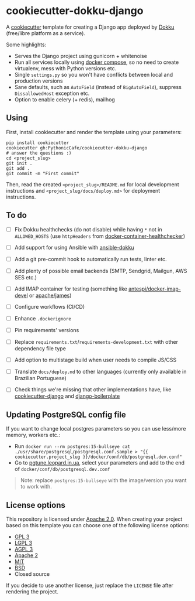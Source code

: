 # cookiecutter-dokku-django

A [cookiecutter](https://cookiecutter.readthedocs.io/) template for creating a Django app deployed by
[Dokku](https://dokku.com/) (free/libre platform as a service).

Some highlights:

- Serves the Django project using gunicorn + whitenoise
- Run all services locally using [docker compose](https://docs.docker.com/compose/), so no need to create virtualenv,
  mess with Python versions etc.
- Single `settings.py` so you won't have conflicts between local and production versions
- Sane defaults, such as `AutoField` (instead of `BigAutoField`), suppress `DissallowedHost` exception etc.
- Option to enable celery (+ redis), mailhog


## Using

First, install cookiecutter and render the template using your parameters:

```shell
pip install cookiecutter
cookiecutter gh:PythonicCafe/cookiecutter-dokku-django
# answer the questions :)
cd <project_slug>
git init .
git add .
git commit -m "First commit"
```

Then, read the created `<project_slug>/README.md` for local development instructions and
`<project_slug/docs/deploy.md>` for deployment instructions.


## To do

- [ ] Fix Dokku healthchecks (do not disable) while having `*` not in `ALLOWED_HOSTS` (use `httpHeaders` from
  [docker-container-healthchecker](https://github.com/dokku/docker-container-healthchecker))
- [ ] Add support for using Ansible with [ansible-dokku](https://github.com/dokku/ansible-dokku)
- [ ] Add a git pre-commit hook to automatically run tests, linter etc.
- [ ] Add plenty of possible email backends (SMTP, Sendgrid, Mailgun, AWS SES etc.)
- [ ] Add IMAP container for testing (something like
  [antespi/docker-imap-devel](https://github.com/antespi/docker-imap-devel) or
  [apache/james](https://hub.docker.com/r/apache/james))
- [ ] Configure workflows (CI/CD)
- [ ] Enhance `.dockerignore`
- [ ] Pin requirements' versions
- [ ] Replace `requirements.txt`/`requirements-development.txt` with other dependency file type
- [ ] Add option to multistage build when user needs to compile JS/CSS
- [ ] Translate `docs/deploy.md` to other languages (currently only available in Brazilian Portuguese)
- [ ] Check things we're missing that other implementations have, like
  [cookiecutter-django](https://github.com/cookiecutter/cookiecutter-django) and
  [django-boilerplate](https://github.com/HBNetwork/django-boilerplate)


## Updating PostgreSQL config file

If you want to change local postgres parameters so you can use less/more memory, workers etc.:

- Run `docker run --rm postgres:15-bullseye cat ./usr/share/postgresql/postgresql.conf.sample > "{{ cookiecutter.project_slug }}/docker/conf/db/postgresql.dev.conf"`
- Go to [pgtune.leopard.in.ua](https://pgtune.leopard.in.ua/), select your parameters and add to the end of
  `docker/conf/db/postgresql.dev.conf`

> Note: replace `postgres:15-bullseye` with the image/version you want to work with.

## License options

This repository is licensed under [Apache 2.0](https://www.apache.org/licenses/LICENSE-2.0.txt). When creating your
project based on this template you can choose one of the following license options:

- [GPL 3](https://www.gnu.org/licenses/gpl-3.0.txt)
- [LGPL 3](https://www.gnu.org/licenses/lgpl-3.0.txt)
- [AGPL 3](https://www.gnu.org/licenses/agpl-3.0.txt)
- [Apache 2](https://www.apache.org/licenses/LICENSE-2.0.txt)
- [MIT](https://opensource.org/licenses/MIT)
- [BSD](https://directory.fsf.org/wiki/License:BSD-3-Clause)
- Closed source

If you decide to use another license, just replace the `LICENSE` file after rendering the project.
